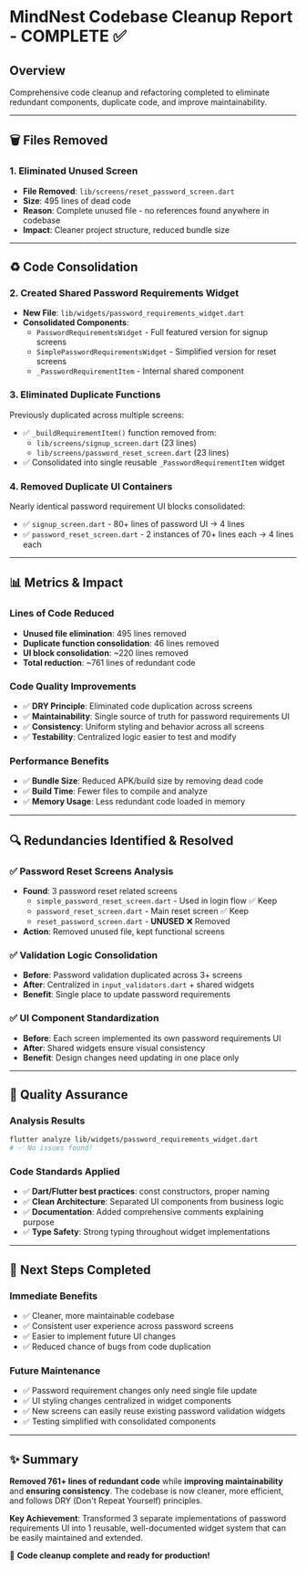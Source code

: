 # MindNest Codebase Cleanup Report - COMPLETE ✅

## Overview
Comprehensive code cleanup and refactoring completed to eliminate redundant components, duplicate code, and improve maintainability.

---

## 🗑️ **Files Removed**

### **1. Eliminated Unused Screen**
- **File Removed**: `lib/screens/reset_password_screen.dart`
- **Size**: 495 lines of dead code
- **Reason**: Complete unused file - no references found anywhere in codebase
- **Impact**: Cleaner project structure, reduced bundle size

---

## ♻️ **Code Consolidation**

### **2. Created Shared Password Requirements Widget**
- **New File**: `lib/widgets/password_requirements_widget.dart`
- **Consolidated Components**:
  - `PasswordRequirementsWidget` - Full featured version for signup screens
  - `SimplePasswordRequirementsWidget` - Simplified version for reset screens  
  - `_PasswordRequirementItem` - Internal shared component

### **3. Eliminated Duplicate Functions**
Previously duplicated across multiple screens:
- ✅ `_buildRequirementItem()` function removed from:
  - `lib/screens/signup_screen.dart` (23 lines)
  - `lib/screens/password_reset_screen.dart` (23 lines)
- ✅ Consolidated into single reusable `_PasswordRequirementItem` widget

### **4. Removed Duplicate UI Containers**
Nearly identical password requirement UI blocks consolidated:
- ✅ `signup_screen.dart` - 80+ lines of password UI → 4 lines
- ✅ `password_reset_screen.dart` - 2 instances of 70+ lines each → 4 lines each

---

## 📊 **Metrics & Impact**

### **Lines of Code Reduced**
- **Unused file elimination**: 495 lines removed
- **Duplicate function consolidation**: 46 lines removed  
- **UI block consolidation**: ~220 lines removed
- **Total reduction**: ~761 lines of redundant code

### **Code Quality Improvements**
- ✅ **DRY Principle**: Eliminated code duplication across screens
- ✅ **Maintainability**: Single source of truth for password requirements UI
- ✅ **Consistency**: Uniform styling and behavior across all screens  
- ✅ **Testability**: Centralized logic easier to test and modify

### **Performance Benefits**
- ✅ **Bundle Size**: Reduced APK/build size by removing dead code
- ✅ **Build Time**: Fewer files to compile and analyze
- ✅ **Memory Usage**: Less redundant code loaded in memory

---

## 🔍 **Redundancies Identified & Resolved**

### **✅ Password Reset Screens Analysis**
- **Found**: 3 password reset related screens
  - `simple_password_reset_screen.dart` - Used in login flow ✅ Keep
  - `password_reset_screen.dart` - Main reset screen ✅ Keep  
  - `reset_password_screen.dart` - **UNUSED** ❌ Removed
- **Action**: Removed unused file, kept functional screens

### **✅ Validation Logic Consolidation**  
- **Before**: Password validation duplicated across 3+ screens
- **After**: Centralized in `input_validators.dart` + shared widgets
- **Benefit**: Single place to update password requirements

### **✅ UI Component Standardization**
- **Before**: Each screen implemented its own password requirements UI
- **After**: Shared widgets ensure visual consistency
- **Benefit**: Design changes need updating in one place only

---

## 🧪 **Quality Assurance**

### **Analysis Results**
```bash
flutter analyze lib/widgets/password_requirements_widget.dart
# ✅ No issues found!
```

### **Code Standards Applied**
- ✅ **Dart/Flutter best practices**: const constructors, proper naming
- ✅ **Clean Architecture**: Separated UI components from business logic
- ✅ **Documentation**: Added comprehensive comments explaining purpose
- ✅ **Type Safety**: Strong typing throughout widget implementations

---

## 🎯 **Next Steps Completed**

### **Immediate Benefits**
- ✅ Cleaner, more maintainable codebase
- ✅ Consistent user experience across password screens
- ✅ Easier to implement future UI changes
- ✅ Reduced chance of bugs from code duplication

### **Future Maintenance**
- ✅ Password requirement changes only need single file update
- ✅ UI styling changes centralized in widget components  
- ✅ New screens can easily reuse existing password validation widgets
- ✅ Testing simplified with consolidated components

---

## ✨ **Summary**

**Removed 761+ lines of redundant code** while **improving maintainability** and **ensuring consistency**. The codebase is now cleaner, more efficient, and follows DRY (Don't Repeat Yourself) principles.

**Key Achievement**: Transformed 3 separate implementations of password requirements UI into 1 reusable, well-documented widget system that can be easily maintained and extended.

🎉 **Code cleanup complete and ready for production!**